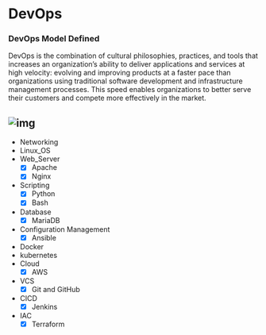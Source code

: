 # DevOps

### DevOps Model Defined


DevOps is the combination of cultural philosophies, practices, and tools that increases an organization’s ability to deliver applications
and services at high velocity: evolving and improving products at a faster pace than organizations using traditional software development
and infrastructure management processes. This speed enables organizations to better serve their customers and
compete more effectively in the market.

![img](https://imageio.forbes.com/specials-images/imageserve/60f1e792c7e89f933811814c/0x0.jpg?format=jpg&width=1200)
---

<!-- [![My Skills](https://skills.thijs.gg/icons?i=linux,bash,vim,github,python,docker,ansible,maven,nodejs,nginx,aws,jenkins,kubernetes,&theme=dark)](https://skills.thijs.gg) -->

* Networking  
* Linux_OS  
* Web_Server
    - [x] Apache
    - [x] Nginx
* Scripting 
    - [x] Python
    - [x] Bash 
* Database 
    - [x] MariaDB
* Configuration Management
    - [x] Ansible
* Docker 
* kubernetes
* Cloud 
    - [x] AWS
* VCS
    - [x] Git and GitHub
* CICD
    - [x] Jenkins
* IAC
    - [x] Terraform
